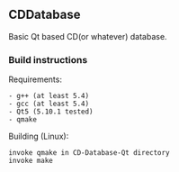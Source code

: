 <h2>CDDatabase</h2>

Basic Qt based CD(or whatever) database.

<h3>Build instructions</h3>

Requirements:

	- g++ (at least 5.4)
	- gcc (at least 5.4)
	- Qt5 (5.10.1 tested)
	- qmake

Building (Linux):

	invoke qmake in CD-Database-Qt directory
	invoke make

